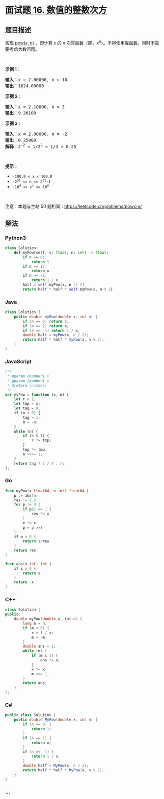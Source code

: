 # [面试题 16. 数值的整数次方](https://leetcode.cn/problems/shu-zhi-de-zheng-shu-ci-fang-lcof/)

## 题目描述

<p>实现 <a href="https://www.cplusplus.com/reference/valarray/pow/">pow(<em>x</em>, <em>n</em>)</a> ，即计算 x 的 n 次幂函数（即，x<sup>n</sup>）。不得使用库函数，同时不需要考虑大数问题。</p>

<p> </p>

<p><strong>示例 1：</strong></p>

<pre>
<strong>输入：</strong>x = 2.00000, n = 10
<strong>输出：</strong>1024.00000
</pre>

<p><strong>示例 2：</strong></p>

<pre>
<strong>输入：</strong>x = 2.10000, n = 3
<strong>输出：</strong>9.26100</pre>

<p><strong>示例 3：</strong></p>

<pre>
<strong>输入：</strong>x = 2.00000, n = -2
<strong>输出：</strong>0.25000
<strong>解释：</strong>2<sup>-2</sup> = 1/2<sup>2</sup> = 1/4 = 0.25</pre>

<p> </p>

<p><strong>提示：</strong></p>

<ul>
	<li><code>-100.0 < x < 100.0</code></li>
	<li><code>-2<sup>31</sup> <= n <= 2<sup>31</sup>-1</code></li>
	<li><code>-10<sup>4</sup> <= x<sup>n</sup> <= 10<sup>4</sup></code></li>
</ul>

<p> </p>

<p>注意：本题与主站 50 题相同：<a href="https://leetcode.cn/problems/powx-n/">https://leetcode.cn/problems/powx-n/</a></p>

## 解法

<!-- tabs:start -->

### **Python3**

```python
class Solution:
    def myPow(self, x: float, n: int) -> float:
        if n == 0:
            return 1
        if n == 1:
            return x
        if n == -1:
            return 1 / x
        half = self.myPow(x, n // 2)
        return half * half * self.myPow(x, n % 2)
```

### **Java**

```java
class Solution {
    public double myPow(double x, int n) {
        if (n == 0) return 1;
        if (n == 1) return x;
        if (n == -1) return 1 / x;
        double half = myPow(x, n / 2);
        return half * half * myPow(x, n % 2);
    }
}
```

### **JavaScript**

```js
/**
 * @param {number} x
 * @param {number} n
 * @return {number}
 */
var myPow = function (x, n) {
    let r = 1;
    let tmp = x;
    let tag = 0;
    if (n < 0) {
        tag = 1;
        n = -n;
    }
    while (n) {
        if (n & 1) {
            r *= tmp;
        }
        tmp *= tmp;
        n >>>= 1;
    }
    return tag ? 1 / r : r;
};
```

### **Go**

```go
func myPow(x float64, n int) float64 {
    p := abs(n)
    res := 1.0
    for p != 0 {
        if p&1 == 1 {
            res *= x
        }
        x *= x
        p = p >>1
    }
    if n < 0 {
        return 1/res
    }
    return res
}

func abs(x int) int {
    if x > 0 {
        return x
    }
    return -x
}

```

### **C++**

```cpp
class Solution {
public:
    double myPow(double x, int n) {
        long m = n;
        if (m < 0) {
            x = 1 / x;
            m = -m;
        }
        double ans = 1;
        while (m) {
            if (m & 1) {
                ans *= x;
            }
            x *= x;
            m >>= 1;
        }
        return ans;
    }
};
```

### **C#**

```cs
public class Solution {
    public double MyPow(double x, int n) {
        if (n == 0) {
            return 1;
        }
        if (n == 1) {
            return x;
        }
        if (n == -1) {
            return 1 / x;
        }
        double half = MyPow(x, n / 2);
        return half * half * MyPow(x, n % 2);
    }
}
```

### **...**

```

```

<!-- tabs:end -->
